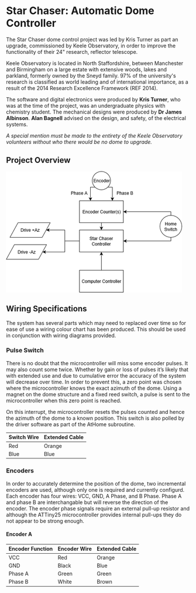 # Star Chaser: Automatic Dome Controller

The Star Chaser dome control project was led by Kris Turner as part an upgrade, commissioned by Keele Observatory, in order to improve the functionality of their 24" research, reflector telescope.

Keele Observatory is located in North Staffordshire,  between Manchester and Birmingham on a large estate with extensive woods, lakes and parkland, formerly owned by the Sneyd family. 97% of the university's research is classified as world leading and of international importance, as a result of the 2014 Research Excellence Framework (REF 2014).

The software and digital electronics were produced by **Kris Turner**, who was at the time of the project, was an undergraduate physics with chemistry student. The mechanical designs were produced by **Dr James Albinson**. **Alan Bagnell** advised on the design, and safety, of the electrical systems.

*A special mention must be made to the entirety of the Keele Observatory volunteers without who there would be no dome to upgrade.*

## Project Overview ##

![Schematic diagram of project](docs/diagram.png)

## Wiring Specifications ##
The system has several parts which may need to replaced over time so for ease of use a wiring colour chart has been produced. This should be used in conjunction with wiring diagrams provided.

### Pulse Switch ###
There is no doubt that the microcontroller will miss some encoder pulses. It may also count some twice. Whether by gain or loss of pulses it’s likely that with extended use and due to cumulative error the accuracy of the system will decrease over time. In order to prevent this, a zero point was chosen where the microcontroller knows the exact azimuth of the dome. Using a magnet on the dome structure and a fixed reed switch, a pulse is sent to the microcontroller when this zero point is reached.

On this interrupt, the microcontroller resets the pulses counted and hence the azimuth of the dome to a known position. This switch is also polled by the driver software as part of the AtHome subroutine.

| Switch Wire | Extended Cable |
| --- | --- |
| Red | Orange |
| Blue | Blue |

### Encoders ###
In order to accurately determine the position of the dome, two incremental encoders are used, although only one is required and currently configurd. Each encoder has four wires: VCC, GND, A Phase, and B Phase. Phase A and phase B are interchangable but will reverse the direction of the encoder. The encoder phase signals require an external pull-up resistor and although the ATTiny25 microcontroller provides internal pull-ups they do not appear to be strong enough.

#### Encoder A ####
| Encoder Function | Encoder Wire | Extended Cable |
| --- | --- | --- |
| VCC | Red | Orange |
| GND | Black | Blue |
| Phase A | Green | Green |
| Phase B | White | Brown |


